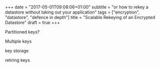 +++
date = "2017-05-01T09:08:06+01:00"
subtitle = "or how to rekey a datastore without taking out your application"
tags = ["encryption", "datastore", "defence in depth"]
title = "Scalable Rekeying of an Encrypted Datastore"
draft = true
+++

Partitioned keys?

Multiple keys

key storage

retiring keys
